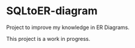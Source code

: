 # SQLtoER-diagram

Project to improve my knowledge in ER Diagrams. 

This project is a work in progress. 
